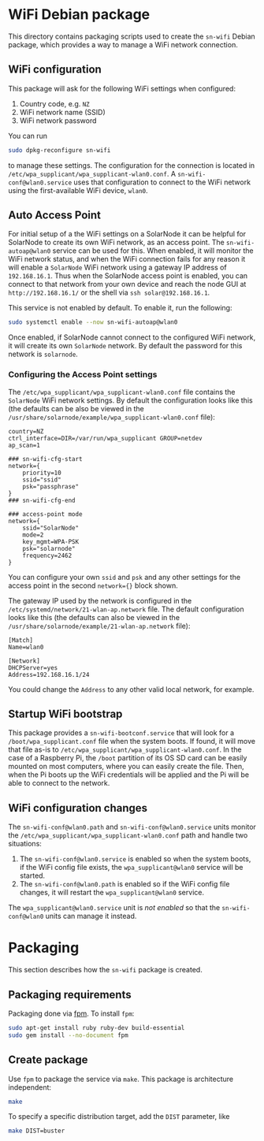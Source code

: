 # WiFi Debian package

This directory contains packaging scripts used to create the `sn-wifi` Debian package, which
provides a way to manage a WiFi network connection.

## WiFi configuration

This package will ask for the following WiFi settings when configured:

 1. Country code, e.g. `NZ`
 2. WiFi network name (SSID)
 3. WiFi network password
 
You can run 

```sh
sudo dpkg-reconfigure sn-wifi
```

to manage these settings. The configuration for the connection is located in
`/etc/wpa_supplicant/wpa_supplicant-wlan0.conf`. A `sn-wifi-conf@wlan0.service` uses that
configuration to connect to the WiFi network using the first-available WiFi device, `wlan0`.

## Auto Access Point

For initial setup of a the WiFi settings on a SolarNode it can be helpful for SolarNode to create
its own WiFi network, as an access point. The `sn-wifi-autoap@wlan0` service can be used for this.
When enabled, it will monitor the WiFi network status, and when the WiFi connection fails for
any reason it will enable a `SolarNode` WiFi network using a gateway IP address of `192.168.16.1`.
Thus when the SolarNode access point is enabled, you can connect to that network from your own
device and reach the node GUI at `http://192.168.16.1/` or the shell via `ssh solar@192.168.16.1`.

This service is not enabled by default. To enable it, run the following:

```sh
sudo systemctl enable --now sn-wifi-autoap@wlan0
```

Once enabled, if SolarNode cannot connect to the configured WiFi network, it will create its own
`SolarNode` network. By default the password for this network is `solarnode`.

### Configuring the Access Point settings

The `/etc/wpa_supplicant/wpa_supplicant-wlan0.conf` file contains the `SolarNode` WiFi network
settings. By default the configuration looks like this (the defaults can be also be viewed in the
`/usr/share/solarnode/example/wpa_supplicant-wlan0.conf` file):

```
country=NZ
ctrl_interface=DIR=/var/run/wpa_supplicant GROUP=netdev
ap_scan=1

### sn-wifi-cfg-start
network={
	priority=10
	ssid="ssid"
	psk="passphrase"
}
### sn-wifi-cfg-end

### access-point mode
network={
    ssid="SolarNode"
    mode=2
    key_mgmt=WPA-PSK
    psk="solarnode"
    frequency=2462
}
```

You can configure your own `ssid` and `psk` and any other settings for the access point in the 
second `network={}` block shown.

The gateway IP used by the network is configured in the `/etc/systemd/network/21-wlan-ap.network`
file. The default configuration looks like this (the defaults can also be viewed in the
`/usr/share/solarnode/example/21-wlan-ap.network` file):

```
[Match]
Name=wlan0

[Network]
DHCPServer=yes
Address=192.168.16.1/24
```

You could change the `Address` to any other valid local network, for example.

## Startup WiFi bootstrap

This package provides a `sn-wifi-bootconf.service` that will look for a `/boot/wpa_supplicant.conf`
file when the system boots. If found, it will move that file as-is to
`/etc/wpa_supplicant/wpa_supplicant-wlan0.conf`. In the case of a Raspberry Pi, the `/boot`
partition of its OS SD card can be easily mounted on most computers, where you can easily create the
file. Then, when the Pi boots up the WiFi credentials will be applied and the Pi will be able to
connect to the network.

## WiFi configuration changes

The `sn-wifi-conf@wlan0.path` and `sn-wifi-conf@wlan0.service` units monitor the 
`/etc/wpa_supplicant/wpa_supplicant-wlan0.conf` path and handle two situations:

 1. The `sn-wifi-conf@wlan0.service` is enabled so when the system boots, if the WiFi config
    file exists, the `wpa_supplicant@wlan0` service will be started.
 2. The `sn-wifi-conf@wlan0.path` is enabled so if the WiFi config file changes, it will restart
    the `wpa_supplicant@wlan0` service.

The `wpa_supplicant@wlan0.service` unit is _not enabled_ so that the `sn-wifi-conf@wlan0` units
can manage it instead.

# Packaging

This section describes how the `sn-wifi` package is created.

## Packaging requirements

Packaging done via [fpm][fpm]. To install `fpm`:

```sh
sudo apt-get install ruby ruby-dev build-essential
sudo gem install --no-document fpm
```

## Create package

Use `fpm` to package the service via `make`. This package is architecture independent:

```sh
make
```

To specify a specific distribution target, add the `DIST` parameter, like

```sh
make DIST=buster
```

[fpm]: https://github.com/jordansissel/fpm
[dropBrute]: https://github.com/robzr/dropBrute
